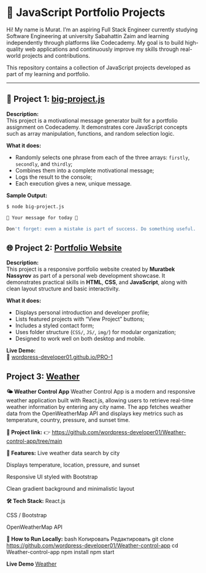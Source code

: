 # 💼 JavaScript Portfolio Projects

Hi! My name is Murat. I’m an aspiring Full Stack Engineer currently studying Software Engineering at university Sabahattin Zaim and learning independently through platforms like Codecademy. My goal is to build high-quality web applications and continuously improve my skills through real-world projects and contributions.

This repository contains a collection of JavaScript projects developed as part of my learning and portfolio.

---

## 🌟 Project 1: [big-project.js](https://github.com/wordpress-developer01/code-projects/blob/main/big-project.js)


**Description:**  
This project is a motivational message generator built for a portfolio assignment on Codecademy. It demonstrates core JavaScript concepts such as array manipulation, functions, and random selection logic.

**What it does:**
- Randomly selects one phrase from each of the three arrays: `firstly`, `secondly`, and `thirdly`;
- Combines them into a complete motivational message;
- Logs the result to the console;
- Each execution gives a new, unique message.

**Sample Output:**

```bash
$ node big-project.js

🌟 Your message for today 🌟

Don't forget: even a mistake is part of success. Do something useful.
```

## 🌐 Project 2: [Portfolio Website](https://github.com/wordpress-developer01/PRO-1)

**Description:**  
This project is a responsive portfolio website created by **Muratbek Nassyrov** as part of a personal web development showcase. It demonstrates practical skills in **HTML**, **CSS**, and **JavaScript**, along with clean layout structure and basic interactivity.

**What it does:**
- Displays personal introduction and developer profile;
- Lists featured projects with “View Project” buttons;
- Includes a styled contact form;
- Uses folder structure (`CSS/`, `JS/`, `img/`) for modular organization;
- Designed to work well on both desktop and mobile.

**Live Demo:**  
🔗 [wordpress-developer01.github.io/PRO-1](https://wordpress-developer01.github.io/PRO-1)


## Project 3: [Weather](https://wordpress-developer01.github.io/Weather-control-app/)

**🌤️ Weather Control App**
Weather Control App is a modern and responsive weather application built with React.js, allowing users to retrieve real-time weather information by entering any city name. The app fetches weather data from the OpenWeatherMap API and displays key metrics such as temperature, country, pressure, and sunset time.

**🔗 Project link:**
👉 https://github.com/wordpress-developer01/Weather-control-app/tree/main

**🔧 Features:**
Live weather data search by city

Displays temperature, location, pressure, and sunset

Responsive UI styled with Bootstrap

Clean gradient background and minimalistic layout

**🛠️ Tech Stack:**
React.js

CSS / Bootstrap

OpenWeatherMap API

**🚀 How to Run Locally:**
bash
Копировать
Редактировать
git clone https://github.com/wordpress-developer01/Weather-control-app
cd Weather-control-app
npm install
npm start

 **Live Demo** [Weather](wordpress-developer01.github.io/Weather-control-app/)






